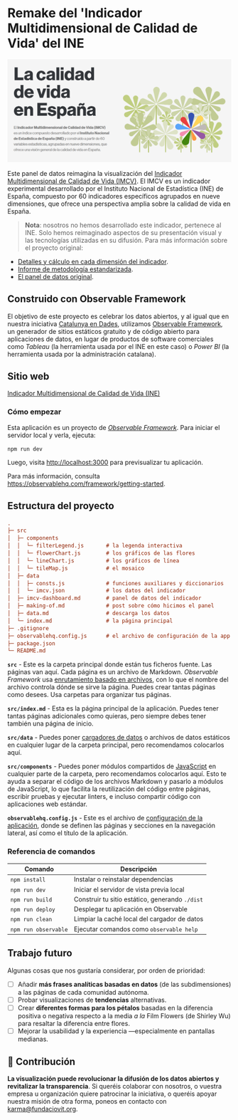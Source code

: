# Remake del 'Indicador Multidimensional de Calidad de Vida' del INE

![Panel Screenshot](inescreengrab.png)

Este panel de datos reimagina la visualización del [Indicador Multidimensional de Calidad de Vida (IMCV)](https://www.ine.es/experimental/imcv/experimental_ind_multi_calidad_vida.htm). El IMCV es un indicador experimental desarrollado por el Instituto Nacional de Estadística (INE) de España, compuesto por 60 indicadores específicos agrupados en nueve dimensiones, que ofrece una perspectiva amplia sobre la calidad de vida en España.

>**Nota**: nosotros no hemos desarrollado este indicador, pertenece al INE. Solo hemos reimaginado aspectos de su presentación visual y las tecnologías utilizadas en su difusión. Para más información sobre el proyecto original:

- [Detalles y cálculo en cada dimensión del indicador](https://www.ine.es/experimental/imcv/exp_calidad_vida_multi.pdf "Detalles y cálculo en cada dimensión del indicador").
- [Informe de metodología estandarizada](https://www.ine.es/dynt3/metadatos/es/RespuestaDatos.htm?oe=30471 "Informe de metodología estandarizada").
- [El panel de datos original](https://public.tableau.com/views/IMCV_ccaaES/Dashboard2?:showVizHome=no&:embed=true#3 "El panel de datos original").


## Construido con Observable Framework
El objetivo de este proyecto es celebrar los datos abiertos, y al igual que en nuestra iniciativa [Catalunya en Dades](https://catalunya-en-dades.fndvit.org/), utilizamos [Observable Framework](https://github.com/observablehq/framework), un generador de sitios estáticos gratuito y de código abierto para aplicaciones de datos, en lugar de productos de software comerciales como *Tableau* (la herramienta usada por el INE en este caso) o *Power BI* (la herramienta usada por la administración catalana).

## Sitio web
[Indicador Multidimensional de Calidad de Vida (INE)](https://imcv.fndvit.org/)

### Cómo empezar

Esta aplicación es un proyecto de [*Observable Framework*](https://observablehq.com/framework). Para iniciar el servidor local y verla, ejecuta:

```
npm run dev
```

Luego, visita <http://localhost:3000> para previsualizar tu aplicación.

Para más información, consulta <https://observablehq.com/framework/getting-started>.

## Estructura del proyecto

```ini
.
├─ src
│  ├─ components
│  │  └─ filterLegend.js       # la legenda interactiva
│  │  └─ flowerChart.js        # los gráficos de las flores
│  │  └─ lineChart.js          # los gráficos de línea
│  │  └─ tileMap.js            # el mosaico
│  ├─ data
│  │  ├─ consts.js             # funciones auxiliares y diccionarios
│  │  └─ imcv.json             # los datos del indicador
│  ├─ imcv-dashboard.md        # panel de datos del indicador
│  ├─ making-of.md             # post sobre cómo hicimos el panel
│  ├─ data.md                  # descarga los datos
│  └─ index.md                 # la página principal
├─ .gitignore
├─ observablehq.config.js      # el archivo de configuración de la app
├─ package.json
└─ README.md
```

**`src`** - Este es la carpeta principal donde están tus ficheros fuente. Las páginas van aquí. Cada página es un archivo de Markdown. *Observable Framework* usa [enrutamiento basado en archivos](https://observablehq.com/framework/routing), con lo que el nombre del archivo controla dónde se sirve la página. Puedes crear tantas páginas como desees. Usa carpetas para organizar tus páginas.

**`src/index.md`** - Esta es la página principal de la aplicación. Puedes tener tantas páginas adicionales como quieras, pero siempre debes tener también una página de inicio.

**`src/data`** - Puedes poner [cargadores de datos](https://observablehq.com/framework/loaders) o archivos de datos estáticos en cualquier lugar de la carpeta principal, pero recomendamos colocarlos aquí.

**`src/components`** - Puedes poner módulos compartidos de [JavaScript](https://observablehq.com/framework/javascript/imports) en cualquier parte de la carpeta, pero recomendamos colocarlos aquí. Esto te ayuda a separar el código de los archivos Markdown y pasarlo a módulos de JavaScript, lo que facilita la reutilización del código entre páginas, escribir pruebas y ejecutar linters, e incluso compartir código con aplicaciones web estándar.

**`observablehq.config.js`** - Este es el archivo de [configuración de la aplicación](https://observablehq.com/framework/config), donde se definen las páginas y secciones en la navegación lateral, así como el título de la aplicación.

### Referencia de comandos

| Comando              | Descripción                                              |
| -------------------- | -------------------------------------------------------- |
| `npm install`        | Instalar o reinstalar dependencias                       |
| `npm run dev`        | Iniciar el servidor de vista previa local                |
| `npm run build`      | Construir tu sitio estático, generando `./dist`          |
| `npm run deploy`     | Desplegar tu aplicación en Observable                    |
| `npm run clean`      | Limpiar la caché local del cargador de datos             |
| `npm run observable` | Ejecutar comandos como `observable help`                 |

## Trabajo futuro
Algunas cosas que nos gustaría considerar, por orden de prioridad:

- [ ] Añadir **más frases analíticas basadas en datos** (de las subdimensiones) a las páginas de cada comunidad autónoma.
- [ ] Probar visualizaciones de **tendencias** alternativas.
- [ ] Crear **diferentes formas para los pétalos** basadas en la diferencia positiva o negativa respecto a la media *a la* Film Flowers (de Shirley Wu) para resaltar la diferencia entre flores.
- [ ] Mejorar la usabilidad y la experiencia —especialmente en pantallas medianas.

## 🤝 Contribución
**La visualización puede revolucionar la difusión de los datos abiertos y revitalizar la transparencia**. Si queréis colaborar con nosotros, o vuestra empresa u organización quiere patrocinar la iniciativa, o queréis apoyar nuestra misión de otra forma, poneos en contacto con karma@fundaciovit.org.
